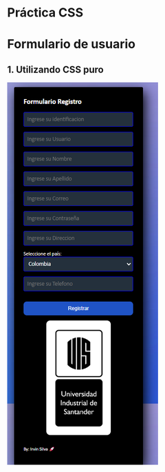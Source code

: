 
# Práctica CSS
# Formulario de usuario
## 1. Utilizando CSS puro
![Image text](https://github.com/Irvin-Silva/WEB-TALLER-3/blob/main/ref/cssPuro.png)